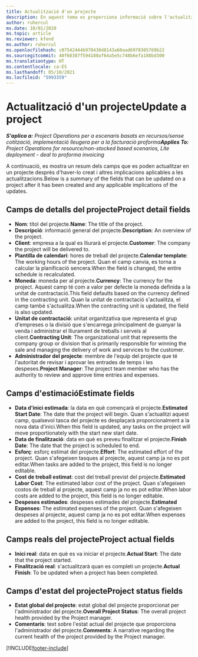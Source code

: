 ```yaml
---
title: Actualització d'un projecte
description: En aquest tema es proporciona informació sobre l'actualització de projectes al Project Operations.
author: ruhercul
ms.date: 10/01/2020
ms.topic: article
ms.reviewer: kfend
ms.author: ruhercul
ms.openlocfilehash: c07542444b970430d8143a60aad6970305769b22
ms.sourcegitcommit: 40f68387f594180af64a5e5c748b6efa188bd300
ms.translationtype: HT
ms.contentlocale: ca-ES
ms.lasthandoff: 05/10/2021
ms.locfileid: "5993359"
---
```

# <a name="update-a-project"></a><span data-ttu-id="dd780-103">Actualització d'un projecte</span><span class="sxs-lookup"><span data-stu-id="dd780-103">Update a project</span></span>

<span data-ttu-id="dd780-104">_**S'aplica a:** Project Operations per a escenaris basats en recursos/sense cotització, implementació lleugera per a la facturació proforma_</span><span class="sxs-lookup"><span data-stu-id="dd780-104">_**Applies To:** Project Operations for resource/non-stocked based scenarios, Lite deployment - deal to proforma invoicing_</span></span>

<span data-ttu-id="dd780-105">A continuació, es mostra un resum dels camps que es poden actualitzar en un projecte després d'haver-lo creat i altres implicacions aplicables a les actualitzacions.</span><span class="sxs-lookup"><span data-stu-id="dd780-105">Below is a summary of the fields that can be updated on a project after it has been created and any applicable implications of the updates.</span></span>

## <a name="project-detail-fields"></a><span data-ttu-id="dd780-106">Camps de detalls del projecte</span><span class="sxs-lookup"><span data-stu-id="dd780-106">Project detail fields</span></span>

- <span data-ttu-id="dd780-107">**Nom**: títol del projecte.</span><span class="sxs-lookup"><span data-stu-id="dd780-107">**Name**: The title of the project.</span></span>
- <span data-ttu-id="dd780-108">**Descripció**: informació general del projecte.</span><span class="sxs-lookup"><span data-stu-id="dd780-108">**Description**: An overview of the project.</span></span>
- <span data-ttu-id="dd780-109">**Client**: empresa a la qual es lliurarà el projecte.</span><span class="sxs-lookup"><span data-stu-id="dd780-109">**Customer**: The company the project will be delivered to.</span></span>
- <span data-ttu-id="dd780-110">**Plantilla de calendari**: hores de treball del projecte.</span><span class="sxs-lookup"><span data-stu-id="dd780-110">**Calendar template**: The working hours of the project.</span></span> <span data-ttu-id="dd780-111">Quan el camp canvia, es torna a calcular la planificació sencera.</span><span class="sxs-lookup"><span data-stu-id="dd780-111">When the field is changed, the entire schedule is recalculated.</span></span>
- <span data-ttu-id="dd780-112">**Moneda**: moneda per al projecte.</span><span class="sxs-lookup"><span data-stu-id="dd780-112">**Currency**: The currency for the project.</span></span> <span data-ttu-id="dd780-113">Aquest camp té com a valor per defecte la moneda definida a la unitat de contractació.</span><span class="sxs-lookup"><span data-stu-id="dd780-113">This field defaults based on the currency defined in the contracting unit.</span></span> <span data-ttu-id="dd780-114">Quan la unitat de contractació s'actualitza, el camp també s'actualitza.</span><span class="sxs-lookup"><span data-stu-id="dd780-114">When the contracting unit is updated, the field is also updated.</span></span>
- <span data-ttu-id="dd780-115">**Unitat de contractació**: unitat organitzativa que representa el grup d'empreses o la divisió que s'encarrega principalment de guanyar la venda i administrar el lliurament de treballs i serveis al client.</span><span class="sxs-lookup"><span data-stu-id="dd780-115">**Contracting Unit**: The organizational unit that represents the company group or division that is primarily responsible for winning the sale and managing the delivery of work and services to the customer.</span></span> 
- <span data-ttu-id="dd780-116">**Administrador del projecte**: membre de l'equip del projecte que té l'autoritat de revisar i aprovar les entrades de temps i les despeses.</span><span class="sxs-lookup"><span data-stu-id="dd780-116">**Project Manager**: The project team member who has the authority to review and approve time entries and expenses.</span></span>

## <a name="estimate-fields"></a><span data-ttu-id="dd780-117">Camps d'estimació</span><span class="sxs-lookup"><span data-stu-id="dd780-117">Estimate fields</span></span>

- <span data-ttu-id="dd780-118">**Data d'inici estimada**: la data en què començarà el projecte.</span><span class="sxs-lookup"><span data-stu-id="dd780-118">**Estimated Start Date**: The date that the project will begin.</span></span> <span data-ttu-id="dd780-119">Quan s'actualitzi aquest camp, qualsevol tasca del projecte es desplaçarà proporcionalment a la nova data d'inici.</span><span class="sxs-lookup"><span data-stu-id="dd780-119">When this field is updated, any tasks on the project will move proportionately with the start new start date.</span></span>
- <span data-ttu-id="dd780-120">**Data de finalització**: data en què es preveu finalitzar el projecte.</span><span class="sxs-lookup"><span data-stu-id="dd780-120">**Finish Date**: The date that the project is scheduled to end.</span></span>
- <span data-ttu-id="dd780-121">**Esforç**: esforç estimat del projecte.</span><span class="sxs-lookup"><span data-stu-id="dd780-121">**Effort**: The estimated effort of the project.</span></span> <span data-ttu-id="dd780-122">Quan s'afegeixen tasques al projecte, aquest camp ja no es pot editar.</span><span class="sxs-lookup"><span data-stu-id="dd780-122">When tasks are added to the project, this field is no longer editable.</span></span>
- <span data-ttu-id="dd780-123">**Cost de treball estimat**: cost del treball previst del projecte.</span><span class="sxs-lookup"><span data-stu-id="dd780-123">**Estimated Labor Cost**: The estimated labor cost of the project.</span></span> <span data-ttu-id="dd780-124">Quan s'afegeixen costos de treball al projecte, aquest camp ja no es pot editar.</span><span class="sxs-lookup"><span data-stu-id="dd780-124">When labor costs are added to the project, this field is no longer editable.</span></span>
- <span data-ttu-id="dd780-125">**Despeses estimades**: despeses estimades del projecte.</span><span class="sxs-lookup"><span data-stu-id="dd780-125">**Estimated Expenses**: The estimated expenses of the project.</span></span> <span data-ttu-id="dd780-126">Quan s'afegeixen despeses al projecte, aquest camp ja no es pot editar.</span><span class="sxs-lookup"><span data-stu-id="dd780-126">When expenses are added to the project, this field is no longer editable.</span></span>

## <a name="project-actual-fields"></a><span data-ttu-id="dd780-127">Camps reals del projecte</span><span class="sxs-lookup"><span data-stu-id="dd780-127">Project actual fields</span></span>
- <span data-ttu-id="dd780-128">**Inici real**: data en què es va iniciar el projecte.</span><span class="sxs-lookup"><span data-stu-id="dd780-128">**Actual Start**: The date that the project started.</span></span>
- <span data-ttu-id="dd780-129">**Finalització real**: s'actualitzarà quan es completi un projecte.</span><span class="sxs-lookup"><span data-stu-id="dd780-129">**Actual Finish**: To be updated when a project has been completed.</span></span>

## <a name="project-status-fields"></a><span data-ttu-id="dd780-130">Camps d'estat del projecte</span><span class="sxs-lookup"><span data-stu-id="dd780-130">Project status fields</span></span>

- <span data-ttu-id="dd780-131">**Estat global del projecte**: estat global del projecte proporcionat per l'administrador del projecte.</span><span class="sxs-lookup"><span data-stu-id="dd780-131">**Overall Project Status**: The overall project health provided by the Project manager.</span></span>
- <span data-ttu-id="dd780-132">**Comentaris**: text sobre l'estat actual del projecte que proporciona l'administrador del projecte.</span><span class="sxs-lookup"><span data-stu-id="dd780-132">**Comments**: A narrative regarding the current health of the project provided by the Project manager.</span></span>



[!INCLUDE[footer-include](../includes/footer-banner.md)]